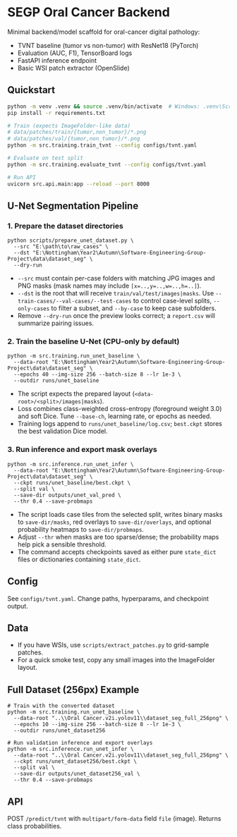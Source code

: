# SEGP Oral Cancer Backend

Minimal backend/model scaffold for oral-cancer digital pathology:
- TVNT baseline (tumor vs non-tumor) with ResNet18 (PyTorch)
- Evaluation (AUC, F1), TensorBoard logs
- FastAPI inference endpoint
- Basic WSI patch extractor (OpenSlide)

## Quickstart
```bash
python -m venv .venv && source .venv/bin/activate  # Windows: .venv\Scripts\activate
pip install -r requirements.txt

# Train (expects ImageFolder-like data)
# data/patches/train/{tumor,non_tumor}/*.png
# data/patches/val/{tumor,non_tumor}/*.png
python -m src.training.train_tvnt --config configs/tvnt.yaml

# Evaluate on test split
python -m src.training.evaluate_tvnt --config configs/tvnt.yaml

# Run API
uvicorn src.api.main:app --reload --port 8000
```

## U-Net Segmentation Pipeline

### 1. Prepare the dataset directories
```
python scripts/prepare_unet_dataset.py \
  --src "E:\path\to\raw_cases" \
  --dst "E:\Nottingham\Year2\Autumn\Software-Engineering-Group-Project\data\dataset_seg" \
  --dry-run
```
- `--src` must contain per-case folders with matching JPG images and PNG masks (mask names may include `[x=..,y=..,w=..,h=..]`).
- `--dst` is the root that will receive `train/val/test/images|masks`. Use `--train-cases/--val-cases/--test-cases` to control case-level splits, `--only-cases` to filter a subset, and `--by-case` to keep case subfolders.
- Remove `--dry-run` once the preview looks correct; a `report.csv` will summarize pairing issues.

### 2. Train the baseline U-Net (CPU-only by default)
```
python -m src.training.run_unet_baseline \
  --data-root "E:\Nottingham\Year2\Autumn\Software-Engineering-Group-Project\data\dataset_seg" \
  --epochs 40 --img-size 256 --batch-size 8 --lr 1e-3 \
  --outdir runs/unet_baseline
```
- The script expects the prepared layout (`<data-root>/<split>/images|masks`).
- Loss combines class-weighted cross-entropy (foreground weight 3.0) and soft Dice. Tune `--base-ch`, learning rate, or epochs as needed.
- Training logs append to `runs/unet_baseline/log.csv`; `best.ckpt` stores the best validation Dice model.

### 3. Run inference and export mask overlays
```
python -m src.inference.run_unet_infer \
  --data-root "E:\Nottingham\Year2\Autumn\Software-Engineering-Group-Project\data\dataset_seg" \
  --ckpt runs/unet_baseline/best.ckpt \
  --split val \
  --save-dir outputs/unet_val_pred \
  --thr 0.4 --save-probmaps
```
- The script loads case tiles from the selected split, writes binary masks to `save-dir/masks`, red overlays to `save-dir/overlays`, and optional probability heatmaps to `save-dir/probmaps`.
- Adjust `--thr` when masks are too sparse/dense; the probability maps help pick a sensible threshold.
- The command accepts checkpoints saved as either pure `state_dict` files or dictionaries containing `state_dict`.

## Config
See `configs/tvnt.yaml`. Change paths, hyperparams, and checkpoint output.

## Data
- If you have WSIs, use `scripts/extract_patches.py` to grid-sample patches.
- For a quick smoke test, copy any small images into the ImageFolder layout.

## Full Dataset (256px) Example
```
# Train with the converted dataset
python -m src.training.run_unet_baseline \
  --data-root "..\\Oral Cancer.v2i.yolov11\\dataset_seg_full_256png" \
  --epochs 10 --img-size 256 --batch-size 8 --lr 1e-3 \
  --outdir runs/unet_dataset256

# Run validation inference and export overlays
python -m src.inference.run_unet_infer \
  --data-root "..\\Oral Cancer.v2i.yolov11\\dataset_seg_full_256png" \
  --ckpt runs/unet_dataset256/best.ckpt \
  --split val \
  --save-dir outputs/unet_dataset256_val \
  --thr 0.4 --save-probmaps
```

## API
POST `/predict/tvnt` with `multipart/form-data` field `file` (image). Returns class probabilities.
